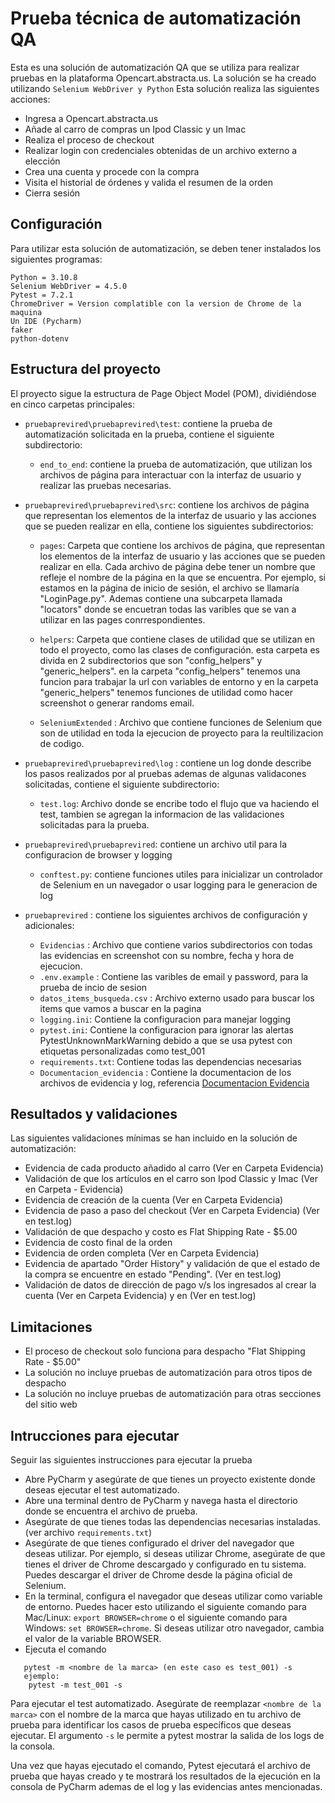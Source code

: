 # Prueba técnica de automatización QA

Esta es una solución de automatización QA que se utiliza para realizar pruebas en la plataforma Opencart.abstracta.us. La solución se ha creado utilizando `Selenium WebDriver y Python` Esta solución realiza las siguientes acciones:

  - Ingresa a Opencart.abstracta.us
  - Añade al carro de compras un Ipod Classic y un Imac
  - Realiza el proceso de checkout
  - Realizar login con credenciales obtenidas de un archivo externo a elección 
  - Crea una cuenta y procede con la compra
  - Visita el historial de órdenes y valida el resumen de la orden
  - Cierra sesión

## Configuración

Para utilizar esta solución de automatización, se deben tener instalados los siguientes programas:

```
Python = 3.10.8
Selenium WebDriver = 4.5.0
Pytest = 7.2.1
ChromeDriver = Version complatible con la version de Chrome de la maquina
Un IDE (Pycharm)
faker
python-dotenv
```

## Estructura del proyecto

El proyecto sigue la estructura de Page Object Model (POM), dividiéndose en cinco carpetas principales:

- `pruebaprevired\pruebaprevired\test`: contiene la prueba  de automatización solicitada en la prueba, contiene el siguiente subdirectorio:

  - `end_to_end`: contiene la prueba de automatización, que utilizan los archivos de página para interactuar con la interfaz de usuario y realizar las pruebas necesarias.

- `pruebaprevired\pruebaprevired\src`: contiene los archivos de página que representan los elementos de la interfaz de usuario y las acciones que se pueden realizar en ella, contiene los siguientes subdirectorios:

  - `pages`: Carpeta que contiene los archivos de página, que representan los elementos de la interfaz de usuario y las acciones que se pueden realizar en ella. Cada archivo de página debe tener un nombre que refleje el nombre de la página en la que se encuentra. Por ejemplo, si estamos en la página de inicio de sesión, el archivo se llamaría "LoginPage.py". Ademas contiene una subcarpeta llamada "locators" donde se encuetran todas las varibles que se van a utilizar en las pages conrrespondientes.

  - `helpers`: Carpeta que contiene clases de utilidad que se utilizan en todo el proyecto, como las clases de configuración. esta carpeta es divida en 2 subdirectorios que son "config_helpers" y "generic_helpers". en la carpeta "config_helpers" tenemos una funcion para trabajar la url con variables de entorno y en la carpeta "generic_helpers" tenemos funciones de utilidad como hacer screenshot o generar randoms email.

  - `SeleniumExtended` : Archivo que contiene funciones de Selenium que son de utilidad en toda la ejecucion de proyecto para la reultilizacion de codigo.

- `pruebaprevired\pruebaprevired\log` : contiene un log donde describe los pasos realizados por al pruebas ademas de algunas validacones solicitadas, contiene el siguiente subdirectorio:

  - `test.log`: Archivo donde se encribe todo el flujo que va haciendo el test, tambien se agregan la informacion de las validaciones solicitadas para la prueba.

- `pruebaprevired\pruebaprevired`: contiene un archivo util para la configuracion de browser y logging

  - `conftest.py`: contiene funciones utiles para  inicializar un controlador de Selenium en un navegador o  usar logging para le generacion de log


- `pruebaprevired` : contiene los siguientes archivos de configuración y adicionales:

    - `Evidencias` : Archivo que contiene varios subdirectorios con todas las evidencias en screenshot con su nombre, fecha y hora de ejecucion.
    - `.env.example` :  Contiene las varibles de email y password, para la prueba de incio de sesion
    - `datos_items_busqueda.csv` : Archivo externo usado para buscar los items que vamos a buscar en la pagina
    - `logging.ini`: Contiene la configuracion para manejar logging 
    - `pytest.ini`: Contiene la configuracion para ignorar las alertas PytestUnknownMarkWarning debido a que se usa pytest con etiquetas personalizadas   como test_001
    - `requirements.txt`: Contiene todas las dependencias necesarias
    - `Documentacion_evidencia` : Contiene la documentacion de los archivos de evidencia y log, referencia [Documentacion Evidencia](./Documentacion_evidencia.md) 
    

## Resultados y validaciones

Las siguientes validaciones mínimas se han incluido en la solución de automatización:

- Evidencia de cada producto añadido al carro (Ver en Carpeta Evidencia)
- Validación de que los artículos en el carro son Ipod Classic y Imac (Ver en Carpeta - Evidencia)
- Evidencia de creación de la cuenta (Ver en Carpeta Evidencia)
- Evidencia de paso a paso del checkout (Ver en Carpeta Evidencia) (Ver en test.log)
- Validación de que despacho y costo es Flat Shipping Rate - $5.00 
- Evidencia de costo final de la orden 
- Evidencia de orden completa (Ver en Carpeta Evidencia)
- Evidencia de apartado "Order History" y validación de que el estado de la compra se encuentre en estado "Pending".  (Ver en test.log)
- Validación de datos de dirección de pago v/s los ingresados al crear la cuenta (Ver en Carpeta Evidencia) y en (Ver en test.log)

## Limitaciones

 - El proceso de checkout solo funciona para despacho "Flat Shipping Rate - $5.00"
 - La solución no incluye pruebas de automatización para otros tipos de despacho
 - La solución no incluye pruebas de automatización para otras secciones del sitio web

## Intrucciones para ejecutar

  Seguir las siguientes instrucciones para ejecutar la prueba 
  - Abre PyCharm y asegúrate de que tienes un proyecto existente donde deseas ejecutar el test automatizado.
  - Abre una terminal dentro de PyCharm y navega hasta el directorio donde se encuentra el archivo de prueba.
  - Asegúrate de que tienes todas las dependencias necesarias instaladas. (ver archivo `requirements.txt`)
  - Asegúrate de que tienes configurado el driver del navegador que deseas utilizar. Por ejemplo, si deseas utilizar Chrome, asegúrate de que tienes el driver de Chrome descargado y configurado en tu sistema. Puedes descargar el driver de Chrome desde la página oficial de Selenium.
  - En la terminal, configura el navegador que deseas utilizar como variable de entorno. Puedes hacer esto utilizando el siguiente comando para Mac/Linux: `export BROWSER=chrome` o el siguiente comando para Windows: `set BROWSER=chrome`. Si deseas utilizar otro navegador, cambia el valor de la variable BROWSER.
  - Ejecuta el comando 
  ```shell
     pytest -m <nombre de la marca> (en este caso es test_001) -s
     ejemplo: 
      pytest -m test_001 -s
  ```
   Para ejecutar el test automatizado. Asegúrate de reemplazar `<nombre de la marca>` con el nombre de la marca que hayas utilizado en tu archivo de prueba para identificar los casos de prueba específicos que deseas ejecutar. El argumento `-s` le permite a pytest mostrar la salida de los logs de la consola.

  Una vez que hayas ejecutado el comando, Pytest ejecutará el archivo de prueba que hayas creado y te mostrará los resultados de la ejecución en la consola de PyCharm ademas de el log y las evidencias antes mencionadas.  
